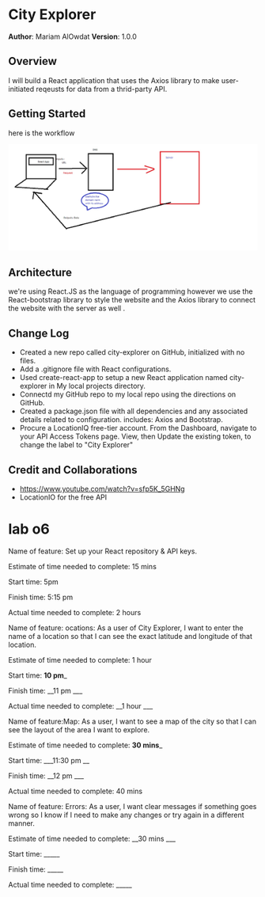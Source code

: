 
# City Explorer 

**Author**: Mariam AlOwdat
**Version**: 1.0.0 
<!-- (increment the patch/fix version number if you make more commits past your first submission) -->

## Overview
I will build a React application that uses the Axios library to make user-initiated reqeusts for data from a thrid-party API.


## Getting Started

here is the workflow 

 ![img](./img/ok.jpg)

## Architecture
we're using React.JS as the language of programming however we use the React-bootstrap library to style the website and the Axios library to connect the website with the server as well .
## Change Log
<!-- Use this area to document the iterative changes made to your application as each feature is successfully implemented. Use time stamps. Here's an example:

01-01-2001 4:59pm - Application now has a fully-functional express server, with a GET route for the location resource. -->
* Created a new repo called city-explorer on GitHub, initialized with no files.
* Add a .gitignore file with React configurations.
* Used create-react-app to setup a new React application named city-explorer in My local projects directory.
*  Connectd my GitHub repo to my local repo using the directions on GitHub.
* Created a package.json file with all dependencies and any associated details related to configuration. includes: Axios and Bootstrap. 
*  Procure a LocationIQ free-tier account. From the Dashboard, navigate to your API Access Tokens page. View, then Update the existing token, to change the label to "City Explorer"

## Credit and Collaborations
<!-- Give credit (and a link) to other people or resources that helped you build this application. -->

* https://www.youtube.com/watch?v=sfp5K_5GHNg
* LocationIO for the free API 


# lab o6 

Name of feature: Set up your React repository & API keys.

Estimate of time needed to complete: 15 mins

Start time: 5pm  

Finish time: 5:15 pm 

Actual time needed to complete: 2 hours 

Name of feature: ocations: As a user of City Explorer, I want to enter the name of a location so that I can see the exact latitude and longitude of that location.

Estimate of time needed to complete: 1 hour 

Start time: __10 pm___

Finish time: __11 pm ___

Actual time needed to complete: __1 hour ___


Name of feature:Map: As a user, I want to see a map of the city so that I can see the layout of the area I want to explore. 

Estimate of time needed to complete: __30 mins___

Start time: ___11:30 pm __

Finish time: __12 pm ___

Actual time needed to complete: 40 mins 


Name of feature: Errors: As a user, I want clear messages if something goes wrong so I know if I need to make any changes or try again in a different manner.

Estimate of time needed to complete: __30 mins ___

Start time: _____

Finish time: _____

Actual time needed to complete: _____


























<!-- # Getting Started with Create React App

This project was bootstrapped with [Create React App](https://github.com/facebook/create-react-app).

## Available Scripts

In the project directory, you can run:

### `npm start`

Runs the app in the development mode.\
Open [http://localhost:3000](http://localhost:3000) to view it in the browser.

The page will reload if you make edits.\
You will also see any lint errors in the console.

### `npm test`

Launches the test runner in the interactive watch mode.\
See the section about [running tests](https://facebook.github.io/create-react-app/docs/running-tests) for more information.

### `npm run build`

Builds the app for production to the `build` folder.\
It correctly bundles React in production mode and optimizes the build for the best performance.

The build is minified and the filenames include the hashes.\
Your app is ready to be deployed!

See the section about [deployment](https://facebook.github.io/create-react-app/docs/deployment) for more information.

### `npm run eject`

**Note: this is a one-way operation. Once you `eject`, you can’t go back!**

If you aren’t satisfied with the build tool and configuration choices, you can `eject` at any time. This command will remove the single build dependency from your project.

Instead, it will copy all the configuration files and the transitive dependencies (webpack, Babel, ESLint, etc) right into your project so you have full control over them. All of the commands except `eject` will still work, but they will point to the copied scripts so you can tweak them. At this point you’re on your own.

You don’t have to ever use `eject`. The curated feature set is suitable for small and middle deployments, and you shouldn’t feel obligated to use this feature. However we understand that this tool wouldn’t be useful if you couldn’t customize it when you are ready for it.

## Learn More

You can learn more in the [Create React App documentation](https://facebook.github.io/create-react-app/docs/getting-started).

To learn React, check out the [React documentation](https://reactjs.org/).

### Code Splitting

This section has moved here: [https://facebook.github.io/create-react-app/docs/code-splitting](https://facebook.github.io/create-react-app/docs/code-splitting)

### Analyzing the Bundle Size

This section has moved here: [https://facebook.github.io/create-react-app/docs/analyzing-the-bundle-size](https://facebook.github.io/create-react-app/docs/analyzing-the-bundle-size)

### Making a Progressive Web App

This section has moved here: [https://facebook.github.io/create-react-app/docs/making-a-progressive-web-app](https://facebook.github.io/create-react-app/docs/making-a-progressive-web-app)

### Advanced Configuration

This section has moved here: [https://facebook.github.io/create-react-app/docs/advanced-configuration](https://facebook.github.io/create-react-app/docs/advanced-configuration)

### Deployment

This section has moved here: [https://facebook.github.io/create-react-app/docs/deployment](https://facebook.github.io/create-react-app/docs/deployment)

### `npm run build` fails to minify

This section has moved here: [https://facebook.github.io/create-react-app/docs/troubleshooting#npm-run-build-fails-to-minify](https://facebook.github.io/create-react-app/docs/troubleshooting#npm-run-build-fails-to-minify) -->
